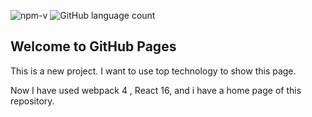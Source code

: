 ![npm-v](https://img.shields.io/npm/v/npm.svg)
![GitHub language count](https://img.shields.io/badge/language-JavaScript-yellow.svg)

## Welcome to GitHub Pages

This is a new project. I want to use top technology to show this page.

Now I have used webpack 4 , React 16, and i have a home page of this repository.
